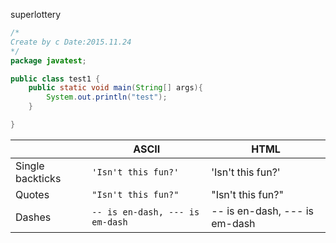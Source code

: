 superlottery
```java
/*
Create by c Date:2015.11.24
*/
package javatest;

public class test1 {
	public static void main(String[] args){
		System.out.println("test");
	}

}
```
|                  | ASCII                        | HTML              |
 ----------------- | ---------------------------- | ------------------
| Single backticks | `'Isn't this fun?'`            | 'Isn't this fun?' |
| Quotes           | `"Isn't this fun?"`            | "Isn't this fun?" |
| Dashes           | `-- is en-dash, --- is em-dash` | -- is en-dash, --- is em-dash |